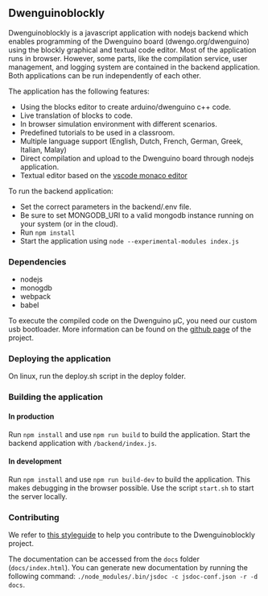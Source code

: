 ## Dwenguinoblockly

Dwenguinoblockly is a javascript application with nodejs backend which enables programming of the Dwenguino board (dwengo.org/dwenguino) using the blockly graphical and textual code editor. Most of the application runs in browser. However, some parts, like the compilation service, user management, and logging system are contained in the backend application. Both applications can be run independently of each other. 

The application has the following features:

* Using the blocks editor to create arduino/dwenguino c++ code.
* Live translation of blocks to code.
* In browser simulation environment with different scenarios.
* Predefined tutorials to be used in a classroom.
* Multiple language support (English, Dutch, French, German, Greek, Italian, Malay)
* Direct compilation and upload to the Dwenguino board through nodejs application.
* Textual editor based on the [vscode monaco editor](https://github.com/microsoft/monaco-editor)


To run the backend application:
* Set the correct parameters in the backend/.env file. 
* Be sure to set MONGODB_URI to a valid mongodb instance running on your system (or in the cloud).
* Run `npm install`
* Start the application using `node --experimental-modules index.js` 


### Dependencies

* nodejs
* monogdb
* webpack
* babel

To execute the compiled code on the Dwenguino µC, you need our custom usb bootloader. More information can be found on the [github page](https://github.com/dwengovzw/MassStorageBootloader) of the project.


### Deploying the application

On linux, run the deploy.sh script in the deploy folder.

### Building the application

#### In production

Run `npm install` and use `npm run build` to build the application. Start the backend application with `/backend/index.js`.

#### In development

Run `npm install` and use `npm run build-dev` to build the application. This makes debugging in the browser possible. Use the script `start.sh` to start the server locally.

### Contributing

We refer to [this styleguide](https://google.github.io/styleguide/jsguide.html) to help you contribute to the Dwenguinoblockly project. 

The documentation can be accessed from the `docs` folder (`docs/index.html`). You can generate new documentation by running the following command: `./node_modules/.bin/jsdoc -c jsdoc-conf.json -r -d docs`.


